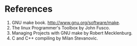 References
============

1. GNU make book. http://www.gnu.org/software/make.
2. The linux Programmer's Toolbox by John Fusco.
3. Managing Projects with GNU make by Robert Mecklenburg.
4. C and C++ compiling by Milan Stevanovic.